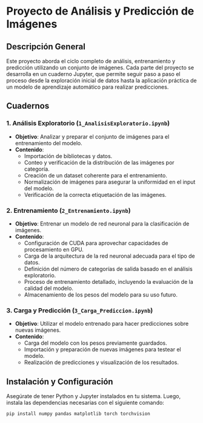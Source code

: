 # Proyecto de Análisis y Predicción de Imágenes

## Descripción General
Este proyecto aborda el ciclo completo de análisis, entrenamiento y predicción utilizando un conjunto de imágenes. Cada parte del proyecto se desarrolla en un cuaderno Jupyter, que permite seguir paso a paso el proceso desde la exploración inicial de datos hasta la aplicación práctica de un modelo de aprendizaje automático para realizar predicciones.

## Cuadernos

### 1. Análisis Exploratorio (`1_AnalisisExploratorio.ipynb`)
- **Objetivo**: Analizar y preparar el conjunto de imágenes para el entrenamiento del modelo.
- **Contenido**:
  - Importación de bibliotecas y datos.
  - Conteo y verificación de la distribución de las imágenes por categoría.
  - Creación de un dataset coherente para el entrenamiento.
  - Normalización de imágenes para asegurar la uniformidad en el input del modelo.
  - Verificación de la correcta etiquetación de las imágenes.

### 2. Entrenamiento (`2_Entrenamiento.ipynb`)
- **Objetivo**: Entrenar un modelo de red neuronal para la clasificación de imágenes.
- **Contenido**:
  - Configuración de CUDA para aprovechar capacidades de procesamiento en GPU.
  - Carga de la arquitectura de la red neuronal adecuada para el tipo de datos.
  - Definición del número de categorías de salida basado en el análisis exploratorio.
  - Proceso de entrenamiento detallado, incluyendo la evaluación de la calidad del modelo.
  - Almacenamiento de los pesos del modelo para su uso futuro.

### 3. Carga y Predicción (`3_Carga_Prediccion.ipynb`)
- **Objetivo**: Utilizar el modelo entrenado para hacer predicciones sobre nuevas imágenes.
- **Contenido**:
  - Carga del modelo con los pesos previamente guardados.
  - Importación y preparación de nuevas imágenes para testear el modelo.
  - Realización de predicciones y visualización de los resultados.

## Instalación y Configuración
Asegúrate de tener Python y Jupyter instalados en tu sistema. Luego, instala las dependencias necesarias con el siguiente comando:

```bash
pip install numpy pandas matplotlib torch torchvision
